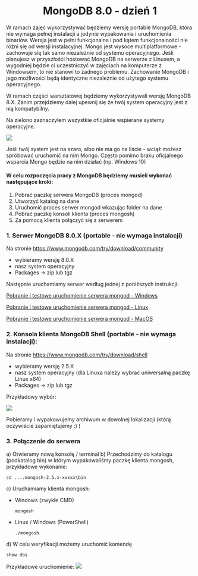 <h1 align="center"> MongoDB 8.0 - dzień 1</h1>

W ramach zajęć wykorzystywać będziemy wersję portable MongoDB, która nie wymaga pełnej instalacji a jedynie wypakowania i uruchomienia binariów. Wersja jest w pełni funkcjonalna i pod kątem funkcjonalności nie różni się od wersji instalacyjnej.
Mongo jest wysoce multiplatformowe - zachowuje się tak samo niezależnie od systemu operacyjnego. Jeśli planujesz w przyszłości hostować MongoDB na serwerze z Linuxem, a wygodniej będzie ci uczestniczyć w zajęciach na komputerze z Windowsem, to nie stanowi to żadnego problemu. Zachowanie MongoDB i jego możliwości będą identyczne niezależnie od użytego systemu operacyjnego.

W ramach części warsztatowej będziemy wykorzystywali wersję MongoDB 8.X. Zanim przejdziemy dalej upewnij się że twój system operacyjny jest z nią kompatybilny.

Na zielono zaznaczyłem wszystkie oficjalnie wspierane systemy operacyjne.

![](https://i.imgur.com/L80Lcdm.png)

Jeśli twój system jest na szaro, albo nie ma go na liście - wciąż możesz spróbować uruchomić na nim Mongo.
Często pomimo braku oficjalnego wsparcia Mongo będzie na nim działać (np. Windows 10)

#### W celu rozpoczęcia pracy z MongoDB będziemy musieli wykonać następujące kroki:
1. Pobrać paczkę serwera MongoDB (proces mongod)
2. Utworzyć katalog na dane
3. Uruchomić proces serwer mongod wkazując folder na dane
4. Pobrać paczkę konsoli klienta (proces mongosh)
5. Za pomocą klienta połączyć się z serwerem

### 1. Serwer MongoDB 8.0.X (portable - nie wymaga instalacji)

Na stronie https://www.mongodb.com/try/download/community 
- wybieramy wersję 8.0.X
- nasz system operacyjny
- Packages -> zip lub tgz

Następnie uruchamiamy serwer według jednej z poniższych instrukcji:

[Pobranie i testowe uruchomienie serwera mongod - Windows ](../mongo8/mongod_windows.md)

[Pobranie i testowe uruchomienie serwera mongod - Linux ](../mongo8/mongod_linux.md)

[Pobranie i testowe uruchomienie serwera mongod - MacOS ](../mongo8/mongod_macos.md)

### 2. Konsola klienta MongoDB Shell (portable - nie wymaga instalacji):

Na stronie https://www.mongodb.com/try/download/shell
- wybieramy wersję 2.5.X
- nasz system operacyjny (dla Linuxa należy wybrać uniwersalną paczkę Linux x64)
- Packages -> zip lub tgz

Przykładowy wybór:

![](https://i.imgur.com/VusvnI4.png)

Pobieramy i wypakowujemy archiwum w dowolnej lokalizacji (którą oczywiście zapamiętujemy :) )

### 3. Połączenie do serwera

a) Otwieramy nową konsolę / terminal
b) Przechodzimy do katalogu (podkatalog bin) w którym wypakowaliśmy paczkę klienta mongosh, przykładowe wykonanie:
 
  ```
  cd ....mongosh-2.5.x-xxxxx\bin
  ```
    
c) Uruchamiamy klienta mongosh:
   - Windows (zwykłe CMD)

      ```
      mongosh
      ```
      
   - Linux / Windows (PowerShell)
  
      ```
      ./mongosh
      ```
      
  d) W celu weryfikacji możemy uruchomić komendę
  
  ```
  show dbs
  ```
    
  Przykładowe uruchomienie:
  ![](https://i.imgur.com/BqLXb9f.png)
      
